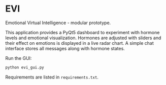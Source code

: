 # EVI

Emotional Virtual Intelligence - modular prototype.

This application provides a PyQt5 dashboard to experiment with hormone levels and emotional visualization. Hormones are adjusted with sliders and their effect on emotions is displayed in a live radar chart. A simple chat interface stores all messages along with hormone states.

Run the GUI:

```bash
python evi_gui.py
```

Requirements are listed in `requirements.txt`.
